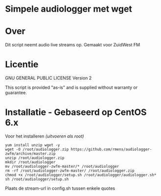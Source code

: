 Simpele audiologger met wget
=================

Over
=====
Dit script neemt audio live streams op.
Gemaakt voor ZuidWest FM

Licentie
=======
GNU GENERAL PUBLIC LICENSE Version 2

This script is provided "as-is" and is supplied without warranty or guarantee.

Installatie - Gebaseerd op CentOS 6.x
============
Voor het installeren *(uitvoeren als root)*
 ```
yum install unzip wget -y
wget -O /root/audiologger.zip https://github.com/rmens/audiologger-zwfm/archive/master.zip
unzip /root/audiologger.zip
mkdir /root/audiologger 
mv /root/audiologger-zwfm-master/* /root/audiologger
rm -rf /root/audiologger-zwfm-master/ /root/audiologger.zip
chmod +x /root/audiologger/setup.sh /root/audiologger/audiologger.sh* 
sh /root/audiologger/setup.sh
```

Plaats de stream-url in config.sh tussen enkele quotes
